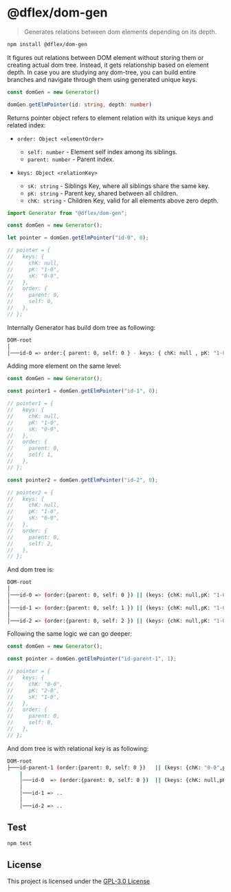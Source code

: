 # @dflex/dom-gen

> Generates relations between dom elements depending on its depth.

```bash
npm install @dflex/dom-gen
```

It figures out relations between DOM element without storing them or creating
actual dom tree. Instead, it gets relationship based on element depth. In case
you are studying any dom-tree, you can build entire branches and navigate
through them using generated unique keys.

```ts
const domGen = new Generator()

domGen.getElmPointer(id: string, depth: number)
```

Returns pointer object refers to element relation with its unique keys and
related index:

- `order: Object <elementOrder>`

  - `self: number` - Element self index among its siblings.
  - `parent: number` - Parent index.

- `keys: Object <relationKey>`

  - `sK: string` - Siblings Key, where all siblings share the same key.
  - `pK: string` - Parent key, shared between all children.
  - `chK: string` - Children Key, valid for all elements above zero depth.

```js
import Generator from "@dflex/dom-gen";

const domGen = new Generator();

let pointer = domGen.getElmPointer("id-0", 0);

// pointer = {
//   keys: {
//     chK: null,
//     pK: "1-0",
//     sK: "0-0",
//   },
//   order: {
//     parent: 0,
//     self: 0,
//   },
// };
```

Internally Generator has build dom tree as following:

```bash
DOM-root
│
│───id-0 => order:{ parent: 0, self: 0 } - keys: { chK: null , pK: "1-0", sK: "0-0" }
```

Adding more element on the same level:

```js
const domGen = new Generator();

const pointer1 = domGen.getElmPointer("id-1", 0);

// pointer1 = {
//   keys: {
//     chK: null,
//     pK: "1-0",
//     sK: "0-0",
//   },
//   order: {
//     parent: 0,
//     self: 1,
//   },
// };

const pointer2 = domGen.getElmPointer("id-2", 0);

// pointer2 = {
//   keys: {
//     chK: null,
//     pK: "1-0",
//     sK: "0-0",
//   },
//   order: {
//     parent: 0,
//     self: 2,
//   },
// };
```

And dom tree is:

```bash
DOM-root
│
│───id-0 => (order:{parent: 0, self: 0 }) || (keys: {chK: null,pK: "1-0",sK: "0-0"})
│
│───id-1 => (order:{parent: 0, self: 1 }) || (keys: {chK: null,pK: "1-0",sK: "0-0"})
│
│───id-2 => (order:{parent: 0, self: 2 }) || (keys: {chK: null,pK: "1-0",sK: "0-0"})
```

Following the same logic we can go deeper:

```js
const domGen = new Generator();

const pointer = domGen.getElmPointer("id-parent-1", 1);

// pointer = {
//   keys: {
//     chK: "0-0",
//     pK: "2-0",
//     sK: "1-0",
//   },
//   order: {
//     parent: 0,
//     self: 0,
//   },
// };
```

And dom tree is with relational key is as following:

```bash
DOM-root
├───id-parent-1 (order:{parent: 0, self: 0 })   || (keys: {chK: "0-0",pK: "2-0",sK: "1-0"})
    |
    │───id-0  => (order:{parent: 0, self: 0 })  || (keys: {chK: null,pK: "1-0",sK: "0-0"})
    │
    │───id-1 => ..
    │
    │───id-2 => ..

```

## Test

```sh
npm test
```

## License

This project is licensed under the [GPL-3.0 License](https://github.com/jalal246/dflex/tree/master/packages/dom-gen/LICENSE)
